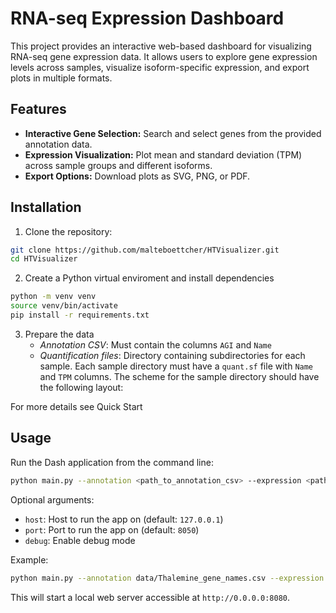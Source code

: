 # RNA-seq Expression Dashboard

This project provides an interactive web-based dashboard for visualizing RNA-seq gene expression data. It allows users to explore gene expression levels across samples, visualize isoform-specific expression, and export plots in multiple formats.  

## Features

- **Interactive Gene Selection:** Search and select genes from the provided annotation data.  
- **Expression Visualization:** Plot mean and standard deviation (TPM) across sample groups and different isoforms.  
- **Export Options:** Download plots as SVG, PNG, or PDF.

## Installation

1. Clone the repository:
```bash
git clone https://github.com/malteboettcher/HTVisualizer.git
cd HTVisualizer
```
2. Create a Python virtual enviroment and install dependencies
```bash
python -m venv venv
source venv/bin/activate
pip install -r requirements.txt
```
3. Prepare the data
   - *Annotation CSV*: Must contain the columns ```AGI``` and ```Name```
   - *Quantification files*: Directory containing subdirectories for each sample. Each sample directory must have a ```quant.sf``` file with ```Name``` and ```TPM``` columns. The scheme for the sample directory should have the following layout: <genotype>_<line>_<replicate>
    
For more details see Quick Start


## Usage
Run the Dash application from the command line:
 ```bash
 python main.py --annotation <path_to_annotation_csv> --expression <path_to_quant_dir>
 ```

Optional arguments:
- ```host```: Host to run the app on (default: ```127.0.0.1```)
- ```port```: Port to run the app on (default: ```8050```)
- ```debug```: Enable debug mode

Example:
 ```bash
 python main.py --annotation data/Thalemine_gene_names.csv --expression data/AtRTD3/ --host 0.0.0.0 --port 8080 --debug
 ```

This will start a local web server accessible at ```http://0.0.0.0:8080```.